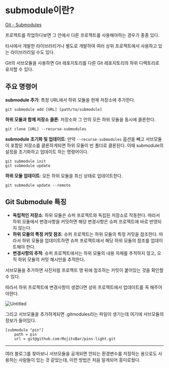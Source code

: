 # submodule이란?

[Git - Submodules](https://git-scm.com/book/en/v2/Git-Tools-Submodules)

프로젝트를 작업하다보면 그 안에서 다른 프로젝트를 사용해야하는 경우가 종종 있다.

타사에서 개발한 라이브러리거나 별도로 개발하여 여러 상위 프로젝트에서 사용하고 있는 라이브러리일 수도 있다.

Git의 서브모듈을 사용하면 Git 레포지토리를 다른 Git 레포지토리의 하위 디렉토리로 유지할 수 있다.

## 주요 명령어

**submodule 추가**: 특정 URL에서 하위 모듈을 현재 저장소에 추가한다.

```
git submodule add [URL] [path/to/submodule]
```

**하위 모듈과 함께 저장소 클론**: 저장소와 그 안의 모든 하위 모듈을 동시에 클론한다.

```
git clone [URL] --recurse-submodules
```

**submodule 초기화 및 업데이트**: 만약 `--recurse-submodules` 옵션을 빼고 서브모듈이 포함된 저장소를 클론하게되면 하위 모듈이 빈 폴더로 클론된다. 이때 submodule의 설정을 초기화하고 업데이트 하는 명령어이다.

```
git submodule init
git submodule update
```

**하위 모듈 업데이트**: 모든 하위 모듈을 최신 상태로 업데이트한다.

```
git submodule update --remote
```

## Git Submodule 특징

- **독립적인 저장소**: 하위 모듈은 슈퍼 프로젝트와 독립된 저장소로 작동한다. 따라서 하위 모듈에서 변경사항을 커밋하면 해당 변경사항은 슈퍼 프로젝트에 바로 반영되지 않는다.
- **하위 모듈의 특정 커밋 참조**: 슈퍼 프로젝트는 하위 모듈의 특정 커밋을 참조한다. 따라서 하위 모듈을 업데이트하면 슈퍼 프로젝트에서 해당 하위 모듈의 참조를 업데이트해야 한다.
- **변경사항의 추적**: 슈퍼 프로젝트에서는 하위 모듈의 내용 자체를 추적하지 않고, 오직 하위 모듈의 커밋 해시만을 추적한다.

서브모듈을 추가하면 사진처럼 프로젝트 명 뒤에 참조하는 커밋이 붙어있는 것을 확인할 수 있다.

따라서 하위 프로젝트에 변경사항이 생겼다면 상위 프로젝트에서 업데이트를 꼭 해주어야한다.

![Untitled](https://github.com/MojitoBar/iOS-DeepDive/assets/16567811/e4990960-4f3c-4d56-8a7d-c8df56b5f45a)

그리고 서브모듈을 추가하게되면 .gitmodules라는 파일이 생기는데 여기에 서브모듈의 정보가 들어있다.

```
[submodule "pin"]
	path = pin
	url = git@github.com:MojitoBar/pins-light.git
```

---

여러 블로그를 찾아보니 서브모듈을 공개되면 안되는 환경변수를 저장하는 용으로도 사용하는 사람들이 있는 것 같았는데, 이런 방법은 처음 알게되어 흥미로웠다.
